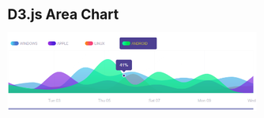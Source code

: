 <p align="center">
  <h1>D3.js Area Chart</h1>
</p>


<img src="https://github.com/skyroot1000/d3js-area-chart/blob/master/Untitled.png?raw=true" width="800" alt="Built with AngularDart">










